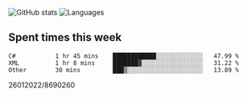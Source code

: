 ![GitHub stats](https://github-readme-stats.vercel.app/api?username=emipa606&theme=github_dark&show_icons=true) 
![Languages](https://github-readme-stats.vercel.app/api/top-langs/?username=emipa606&theme=github_dark&layout=compact)

## Spent times this week
<!--START_SECTION:waka-->

```text
C#           1 hr 45 mins    ████████████░░░░░░░░░░░░░   47.99 %
XML          1 hr 8 mins     ███████▓░░░░░░░░░░░░░░░░░   31.22 %
Other        30 mins         ███▒░░░░░░░░░░░░░░░░░░░░░   13.89 %
```

<!--END_SECTION:waka-->


26012022/8690260
